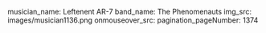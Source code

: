 musician_name: Leftenent AR-7
band_name: The Phenomenauts
img_src: images/musician1136.png
onmouseover_src: 
pagination_pageNumber: 1374
